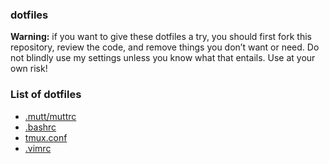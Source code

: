 ### dotfiles

**Warning:** if you want to give these dotfiles a try, you should first fork this repository, review the code, and remove things you don’t want or need. Do not blindly use my settings unless you know what that entails. Use at your own risk!

### List of dotfiles

* [.mutt/muttrc](https://github.com/DeafblindEngineer/dotfiles/tree/main/mutt)
* [.bashrc](https://github.com/DeafblindEngineer/dotfiles/blob/main/.bashrc)
* [tmux.conf](https://github.com/DeafblindEngineer/dotfiles/blob/main/.tmux.conf)
* [.vimrc](https://github.com/DeafblindEngineer/dotfiles/blob/main/.vimrc)
